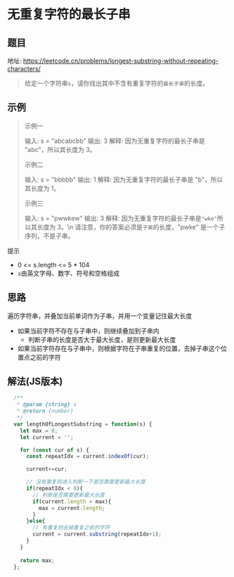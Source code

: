 # 无重复字符的最长子串

## 题目

地址: https://leetcode.cn/problems/longest-substring-without-repeating-characters/

> 给定一个字符串`s`，请你找出其中不含有重复字符的`最长子串`的长度。

## 示例

> 示例一
> 
> 输入: s = "abcabcbb"
> 输出: 3 
> 解释: 因为无重复字符的最长子串是 "abc"，所以其长度为 3。
>
> 示例二
>
> 输入: s = "bbbbb"
> 输出: 1
> 解释: 因为无重复字符的最长子串是 "b"，所以其长度为 1。
> 
> 示例三
>
> 输入: s = "pwwkew"
> 输出: 3
> 解释: 因为无重复字符的最长子串是`"wke"`所以其长度为 3。\n 请注意，你的答案必须是`子串`的长度，"pwke" 是一个子序列，不是子串。

提示

- 0 <= s.length <= 5 * 104
- `s`由英文字母、数字、符号和空格组成

## 思路

遍历字符串，并叠加当前单词作为子串，并用一个变量记住最大长度

- 如果当前字符不存在与子串中，则继续叠加到子串内
  - 判断子串的长度是否大于最大长度，是则更新最大长度
- 如果当前字符存在与子串中，则根据字符在子串重复的位置，去掉子串这个位置点之前的字符

## 解法(JS版本)

```javascript
  /**
   * @param {string} s
   * @return {number}
   */
  var lengthOfLongestSubstring = function(s) {
    let max = 0;
    let current = '';

    for (const cur of s) {
      const repeatIdx = current.indexOf(cur);

      current+=cur;

      // 没有重复则进入判断一下是否需要更新最大长度
      if(repeatIdx < 0){
        // 判断是否需要更新最大长度
        if(current.length > max){
          max = current.length;
        }
      }else{
        // 有重复则去掉重复之前的字符
        current = current.substring(repeatIdx+1);
      }
    }
    
    return max;
  };
```